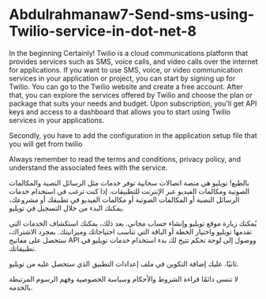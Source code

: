 # Abdulrahmanaw7-Send-sms-using-Twilio-service-in-dot-net-8

In the beginning Certainly! Twilio is a cloud communications platform that provides services such as SMS,
voice calls, and video calls over the internet for applications. If you want to use SMS, voice, or video communication services in your application or project,
you can start by signing up for Twilio.
You can go to the Twilio website and create a free account. After that, you can explore the services offered by Twilio and choose the plan or package that suits your needs and budget.
Upon subscription, you'll get API keys and access to a dashboard that allows you to start using Twilio services in your applications.

Secondly, you have to add the configuration in the application setup file that you will get from twilio

Always remember to read the terms and conditions, privacy policy, and understand the associated fees with the service.

بالطبع! تويليو هي منصة اتصالات سحابية توفر خدمات مثل الرسائل النصية والمكالمات الصوتية ومكالمات الفيديو عبر الإنترنت للتطبيقات. إذا كنت ترغب في استخدام خدمات الرسائل النصية أو المكالمات الصوتية أو مكالمات الفيديو في تطبيقك أو مشروعك، يمكنك البدء من خلال التسجيل في تويليو.

يُمكنك زيارة موقع تويليو وإنشاء حساب مجاني. بعد ذلك، يمكنك استكشاف الخدمات التي تقدمها تويليو واختيار الخطة أو الباقة التي تناسب احتياجاتك وميزانيتك. بمجرد الاشتراك، ستحصل على مفاتيح API ووصول إلى لوحة تحكم تتيح لك بدء استخدام خدمات تويليو في تطبيقاتك.

ثانيًا، عليك إضافة التكوين في ملف إعدادات التطبيق الذي ستحصل عليه من تويليو.

لا تنسى دائمًا قراءة الشروط والأحكام وسياسة الخصوصية وفهم الرسوم المرتبطة بالخدمة.
